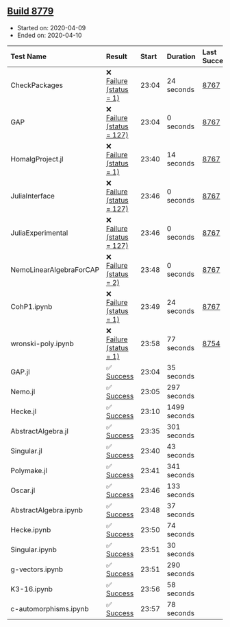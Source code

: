 ## [Build 8779](https://oscarci.mathematik.uni-kl.de/job/oscar/8779/)

* Started on: 2020-04-09
* Ended on: 2020-04-10

| Test Name    | Result | Start | Duration | Last Success | First Failure |
|:-------------|:-------|:------|:---------|:-------------|:--------------|
| CheckPackages | ❌ [Failure (status = 1)](https://oscarci.mathematik.uni-kl.de/job/oscar/8779/artifact/logs/build-8779/CheckPackages.log) | 23:04 | 24 seconds | [8767](https://oscarci.mathematik.uni-kl.de/job/oscar/8767/) | [8768](https://oscarci.mathematik.uni-kl.de/job/oscar/8768/) |
| GAP | ❌ [Failure (status = 127)](https://oscarci.mathematik.uni-kl.de/job/oscar/8779/artifact/logs/build-8779/GAP.log) | 23:04 | 0 seconds | [8767](https://oscarci.mathematik.uni-kl.de/job/oscar/8767/) | [8768](https://oscarci.mathematik.uni-kl.de/job/oscar/8768/) |
| HomalgProject.jl | ❌ [Failure (status = 1)](https://oscarci.mathematik.uni-kl.de/job/oscar/8779/artifact/logs/build-8779/HomalgProject.jl.log) | 23:40 | 14 seconds | [8767](https://oscarci.mathematik.uni-kl.de/job/oscar/8767/) | [8768](https://oscarci.mathematik.uni-kl.de/job/oscar/8768/) |
| JuliaInterface | ❌ [Failure (status = 127)](https://oscarci.mathematik.uni-kl.de/job/oscar/8779/artifact/logs/build-8779/JuliaInterface.log) | 23:46 | 0 seconds | [8767](https://oscarci.mathematik.uni-kl.de/job/oscar/8767/) | [8768](https://oscarci.mathematik.uni-kl.de/job/oscar/8768/) |
| JuliaExperimental | ❌ [Failure (status = 127)](https://oscarci.mathematik.uni-kl.de/job/oscar/8779/artifact/logs/build-8779/JuliaExperimental.log) | 23:46 | 0 seconds | [8767](https://oscarci.mathematik.uni-kl.de/job/oscar/8767/) | [8768](https://oscarci.mathematik.uni-kl.de/job/oscar/8768/) |
| NemoLinearAlgebraForCAP | ❌ [Failure (status = 2)](https://oscarci.mathematik.uni-kl.de/job/oscar/8779/artifact/logs/build-8779/NemoLinearAlgebraForCAP.log) | 23:48 | 0 seconds | [8767](https://oscarci.mathematik.uni-kl.de/job/oscar/8767/) | [8768](https://oscarci.mathematik.uni-kl.de/job/oscar/8768/) |
| CohP1.ipynb | ❌ [Failure (status = 1)](https://oscarci.mathematik.uni-kl.de/job/oscar/8779/artifact/logs/build-8779/CohP1.ipynb.log) | 23:49 | 24 seconds | [8767](https://oscarci.mathematik.uni-kl.de/job/oscar/8767/) | [8768](https://oscarci.mathematik.uni-kl.de/job/oscar/8768/) |
| wronski-poly.ipynb | ❌ [Failure (status = 1)](https://oscarci.mathematik.uni-kl.de/job/oscar/8779/artifact/logs/build-8779/wronski-poly.ipynb.log) | 23:58 | 77 seconds | [8754](https://oscarci.mathematik.uni-kl.de/job/oscar/8754/) | [8755](https://oscarci.mathematik.uni-kl.de/job/oscar/8755/) |
| GAP.jl | ✅ [Success](https://oscarci.mathematik.uni-kl.de/job/oscar/8779/artifact/logs/build-8779/GAP.jl.log) | 23:04 | 35 seconds |  |  |
| Nemo.jl | ✅ [Success](https://oscarci.mathematik.uni-kl.de/job/oscar/8779/artifact/logs/build-8779/Nemo.jl.log) | 23:05 | 297 seconds |  |  |
| Hecke.jl | ✅ [Success](https://oscarci.mathematik.uni-kl.de/job/oscar/8779/artifact/logs/build-8779/Hecke.jl.log) | 23:10 | 1499 seconds |  |  |
| AbstractAlgebra.jl | ✅ [Success](https://oscarci.mathematik.uni-kl.de/job/oscar/8779/artifact/logs/build-8779/AbstractAlgebra.jl.log) | 23:35 | 301 seconds |  |  |
| Singular.jl | ✅ [Success](https://oscarci.mathematik.uni-kl.de/job/oscar/8779/artifact/logs/build-8779/Singular.jl.log) | 23:40 | 43 seconds |  |  |
| Polymake.jl | ✅ [Success](https://oscarci.mathematik.uni-kl.de/job/oscar/8779/artifact/logs/build-8779/Polymake.jl.log) | 23:41 | 341 seconds |  |  |
| Oscar.jl | ✅ [Success](https://oscarci.mathematik.uni-kl.de/job/oscar/8779/artifact/logs/build-8779/Oscar.jl.log) | 23:46 | 133 seconds |  |  |
| AbstractAlgebra.ipynb | ✅ [Success](https://oscarci.mathematik.uni-kl.de/job/oscar/8779/artifact/logs/build-8779/AbstractAlgebra.ipynb.log) | 23:48 | 37 seconds |  |  |
| Hecke.ipynb | ✅ [Success](https://oscarci.mathematik.uni-kl.de/job/oscar/8779/artifact/logs/build-8779/Hecke.ipynb.log) | 23:50 | 74 seconds |  |  |
| Singular.ipynb | ✅ [Success](https://oscarci.mathematik.uni-kl.de/job/oscar/8779/artifact/logs/build-8779/Singular.ipynb.log) | 23:51 | 30 seconds |  |  |
| g-vectors.ipynb | ✅ [Success](https://oscarci.mathematik.uni-kl.de/job/oscar/8779/artifact/logs/build-8779/g-vectors.ipynb.log) | 23:51 | 290 seconds |  |  |
| K3-16.ipynb | ✅ [Success](https://oscarci.mathematik.uni-kl.de/job/oscar/8779/artifact/logs/build-8779/K3-16.ipynb.log) | 23:56 | 58 seconds |  |  |
| c-automorphisms.ipynb | ✅ [Success](https://oscarci.mathematik.uni-kl.de/job/oscar/8779/artifact/logs/build-8779/c-automorphisms.ipynb.log) | 23:57 | 78 seconds |  |  |
